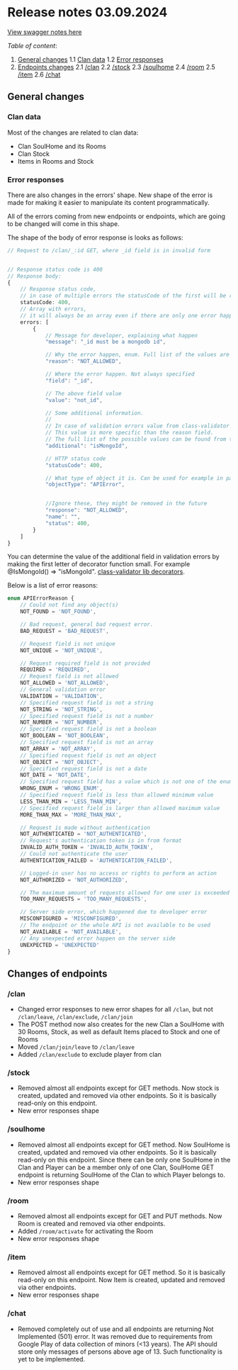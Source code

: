 # Release notes 03.09.2024

[View swagger notes here]()

_Table of content_:
1. [General changes]()
   1.1 [Clan data]()
   1.2 [Error responses]()
2. [Endpoints changes]()
   2.1 [/clan]()
   2.2 [/stock]()
   2.3 [/soulhome]()
   2.4 [/room]()
   2.5 [/item]()
   2.6 [/chat]()
   
## General changes

### Clan data
Most of the changes are related to clan data: 
- Clan SoulHome and its Rooms
- Clan Stock
- Items in Rooms and Stock

### Error responses
There are also changes in the errors' shape. 
New shape of the error is made for making it easier to manipulate its content programmatically.

All of the errors coming from new endpoints or endpoints, which are going to be changed will come in this shape.

The shape of the body of error response is looks as follows:

```ts
// Request to /clan/_:id GET, where _id field is in invalid form


// Response status code is 400
// Response body:
{
    // Response status code, 
    // in case of multiple errors the statusCode of the first will be returned
    statusCode: 400,
    // Array with errors, 
    // it will always be an array even if there are only one error happen
    errors: [
        {
            // Message for developer, explaining what happen
            "message": "_id must be a mongodb id",

            // Why the error happen, enum. Full list of the values are specified below
            "reason": "NOT_ALLOWED",

            // Where the error happen. Not always specified
            "field": "_id",

            // The above field value
            "value": "not_id",

            // Some additional information.
            //
            // In case of validation errors value from class-validator lib will be used. 
            // This value is more specific than the reason field. 
            // The full list of the possible values can be found from the link below
            "additional": "isMongoId",

            // HTTP status code
            "statusCode": 400,

            // What type of object it is. Can be used for example in parsing
            "objectType": "APIError",


            //Ignore these, they might be removed in the future
            "response": "NOT_ALLOWED",
            "name": "",
            "status": 400,
        }
    ]
}
```
You can determine the value of the additional field in validation errors 
by making the first letter of decorator function small. 
For example @IsMongoId() => "isMongoId". [class-validator lib decorators](https://github.com/typestack/class-validator?tab=readme-ov-file#validation-decorators).

Below is a list of error reasons:

```ts
enum APIErrorReason {
    // Could not find any object(s)
    NOT_FOUND = 'NOT_FOUND',

    // Bad request, general bad request error.
    BAD_REQUEST = 'BAD_REQUEST',

    // Request field is not unique
    NOT_UNIQUE = 'NOT_UNIQUE',

    // Request required field is not provided
    REQUIRED = 'REQUIRED',
    // Request field is not allowed
    NOT_ALLOWED = 'NOT_ALLOWED',
    // General validation error
    VALIDATION = 'VALIDATION',
    // Specified request field is not a string
    NOT_STRING = 'NOT_STRING',
    // Specified request field is not a number
    NOT_NUMBER = 'NOT_NUMBER',
    // Specified request field is not a boolean
    NOT_BOOLEAN = 'NOT_BOOLEAN',
    // Specified request field is not an array
    NOT_ARRAY = 'NOT_ARRAY',
    // Specified request field is not an object
    NOT_OBJECT = 'NOT_OBJECT',
    // Specified request field is not a date
    NOT_DATE = 'NOT_DATE',
    // Specified request field has a value which is not one of the enum values
    WRONG_ENUM = 'WRONG_ENUM',
    // Specified request field is less than allowed minimum value
    LESS_THAN_MIN = 'LESS_THAN_MIN',
    // Specified request field is larger than allowed maximum value
    MORE_THAN_MAX = 'MORE_THAN_MAX',

    // Request is made without authentication
    NOT_AUTHENTICATED = 'NOT_AUTHENTICATED',
    // Request's authentication token is in from format
    INVALID_AUTH_TOKEN = 'INVALID_AUTH_TOKEN',
    // Could not authenticate the user
    AUTHENTICATION_FAILED = 'AUTHENTICATION_FAILED',

    // Logged-in user has no access or rights to perform an action
    NOT_AUTHORIZED = 'NOT_AUTHORIZED',

    // The maximum amount of requests allowed for one user is exceeded
    TOO_MANY_REQUESTS = 'TOO_MANY_REQUESTS',

    // Server side error, which happened due to developer error
    MISCONFIGURED = 'MISCONFIGURED',
    // The endpoint or the whole API is not available to be used
    NOT_AVAILABLE = 'NOT_AVAILABLE',
    // Any unexpected error happen on the server side
    UNEXPECTED = 'UNEXPECTED'
}
```

## Changes of endpoints

### /clan

- Changed error responses to new error shapes for all `/clan`, but not `/clan/leave`, `/clan/exclude`, `/clan/join`
- The POST method now also creates for the new Clan 
  a SoulHome with 30 Rooms, Stock, as well as default Items placed to Stock and one of Rooms
- Moved `/clan/join/leave` to `/clan/leave`
- Added `/clan/exclude` to exclude player from clan

### /stock

- Removed almost all endpoints except for GET methods. 
  Now stock is created, updated and removed via other endpoints. So it is basically read-only on this endpoint.
- New error responses shape

### /soulhome

- Removed almost all endpoints except for GET method. 
  Now SoulHome is created, updated and removed via other endpoints. So it is basically read-only on this endpoint.
  Since there can be only one SoulHome in the Clan and Player can be a member only of one Clan, 
  SoulHome GET endpoint is returning SoulHome of the Clan to which Player belongs to.
- New error responses shape

### /room

- Removed almost all endpoints except for GET and PUT methods. 
  Now Room is created and removed via other endpoints.
- Added `/room/activate` for activating the Room
- New error responses shape

### /item

- Removed almost all endpoints except for GET method. So it is basically read-only on this endpoint.
  Now Item is created, updated and removed via other endpoints.
- New error responses shape

### /chat

- Removed completely out of use and all endpoints are returning Not Implemented (501) error.
  It was removed due to requirements from Google Play of data collection of minors (<13 years).
  The API should store only messages of persons above age of 13. Such functionality is yet to be implemented.